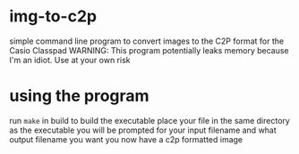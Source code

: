 # img-to-c2p
simple command line program to convert images to the C2P format for the Casio Classpad
WARNING: This program potentially leaks memory because I'm an idiot. Use at your own risk
 # using the program
run `make` in build to build the executable
place your file in the same directory as the executable
you will be prompted for your input filename and what output filename you want
you now have a c2p formatted image